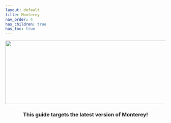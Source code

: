 ```yaml
---
layout: default
title: Monterey
nav_order: 4
has_children: true
has_toc: true
---
```


<p align="center">
  <img width="650" height="200" src="../../../assets/HeaderMonterey.png">
</p>

<h3 align="center">This guide targets the latest version of Monterey!</h3>
